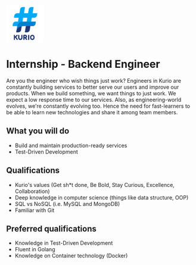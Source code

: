 <img src="../logo_kurio.png" alt="Logo" style="width: 100px;"/>

# Internship - Backend Engineer

Are you the engineer who wish things just work? Engineers in Kurio are constantly building
services to better serve our users and improve our products. When we build something, we want things to just work. We expect a low response time to our services. Also, as engineering-world evolves, we're constantly evolving too. Hence the need for fast-learners to be able to learn new technologies and share it
among team members.

## What you will do

- Build and maintain production-ready services
- Test-Driven Development

## Qualifications

- Kurio's values (Get sh*t done, Be Bold, Stay Curious, Excellence, Collaboration)
- Deep knowledge in computer science (things like data structure, OOP)
- SQL vs NoSQL (i.e. MySQL and MongoDB)
- Familiar with Git

## Preferred qualifications

- Knowledge in Test-Driven Development
- Fluent in Golang
- Knowledge on Container technology (Docker)
